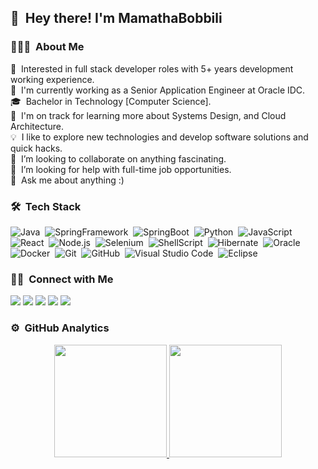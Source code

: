 ## 👋 &nbsp;Hey there! I'm MamathaBobbili

### 👨🏻‍💻 &nbsp;About Me

🧐 &nbsp;Interested in full stack developer roles with 5+ years development working experience.\
💼 &nbsp;I'm currently working as a Senior Application Engineer at Oracle IDC.\
🎓 &nbsp;Bachelor in Technology [Computer Science].\
🌱 &nbsp;I'm on track for learning more about Systems Design, and Cloud Architecture.\
💡 &nbsp;I like to explore new technologies and develop software solutions and quick hacks.\
👯 &nbsp;I’m looking to collaborate on anything fascinating.\
🤔 &nbsp;I’m looking for help with full-time job opportunities.\
💬 &nbsp;Ask me about anything :)

### 🛠 &nbsp;Tech Stack

![Java](https://img.shields.io/badge/-Java-05122A?style=flat&logo=Java&logoColor=FFA518)&nbsp;
![SpringFramework](https://img.shields.io/badge/-Spring-05122A?style=flat&logo=Spring&logoColor=FFA518)&nbsp;
![SpringBoot](https://img.shields.io/badge/-SpringBoot-05122A?style=flat&logo=SpringBoot&logoColor=FFA518)&nbsp;
![Python](https://img.shields.io/badge/-Python-05122A?style=flat&logo=python)&nbsp;
![JavaScript](https://img.shields.io/badge/-JavaScript-05122A?style=flat&logo=javascript)&nbsp;
![React](https://img.shields.io/badge/-React-05122A?style=flat&logo=react)&nbsp;
![Node.js](https://img.shields.io/badge/-Node.js-05122A?style=flat&logo=node.js)&nbsp;
![Selenium](https://img.shields.io/badge/-Selenium-05122A?style=flat&logo=selenium)&nbsp;
![ShellScript](https://img.shields.io/badge/-ShellScript-05122A?style=flat&logo=shell&logoColor=FFA518)&nbsp;
![Hibernate](https://img.shields.io/badge/-Hibernate-05122A?style=flat&logo=hibernate)&nbsp;
![Oracle](https://img.shields.io/badge/-Oracle-05122A?style=flat&logo=oracle)&nbsp;
![Docker](https://img.shields.io/badge/-Docker-05122A?style=flat&logo=docker)&nbsp;
![Git](https://img.shields.io/badge/-Git-05122A?style=flat&logo=git)&nbsp;
![GitHub](https://img.shields.io/badge/-GitHub-05122A?style=flat&logo=github)&nbsp;
![Visual Studio Code](https://img.shields.io/badge/-Visual%20Studio%20Code-05122A?style=flat&logo=visual-studio-code&logoColor=007ACC)&nbsp;
![Eclipse](https://img.shields.io/badge/-Eclipse-05122A?style=flat&logo=eclipse-ide&logoColor=2C2255)


### 🤝🏻 &nbsp;Connect with Me

<p align="left">
<a href="https://www.linkedin.com/in/mamatha-bobbili-914a5019b/"><img src="https://img.shields.io/badge/-LinkedIn-0077B5?style=flat&logo=Linkedin&logoColor=white"/></a>
<a href="mailto:mamathabobbili15@gmail.com"><img src="https://img.shields.io/badge/-Gmail-D14836?style=flat&logo=Gmail&logoColor=white"/></a>
<a href="https://leetcode.com/MamathaBobbili/"><img src="https://img.shields.io/badge/-Leetcode-808080?style=flat&logo=Leetcode&logoColor=white"/></a>
<a href="https://github.com/MamathaBobbili/"><img src="https://img.shields.io/badge/-Github-171515?style=flat&logo=Github&logoColor=white"/></a>
<a href="https://medium.com/@mamathabobbili15"><img src="https://img.shields.io/badge/-Medium-0000cd?style=flat&logo=Medium&logoColor=white"/></a>
</p>


### ⚙️ &nbsp;GitHub Analytics

<p align="center">
<a href="https://github.com/MamathaBobbili">
  <img height="180em" src="https://github-readme-stats-eight-theta.vercel.app/api?username=MamathaBobbili&show_icons=true&theme=algolia&include_all_commits=true&count_private=true"/>
  <img height="180em" src="https://github-readme-stats-eight-theta.vercel.app/api/top-langs/?username=MamathaBobbili&layout=compact&langs_count=8&theme=algolia"/>
</a>
</p>
